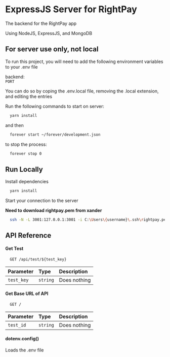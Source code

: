 
# ExpressJS Server for RightPay

The backend for the RightPay app

Using NodeJS, ExpressJS, and MongoDB


## For server use only, not local

To run this project, you will need to add the following environment variables to your .env file

backend:\
`PORT`

You can do so by coping the .env.local file, removing the .local extension, and editing the entries

Run the following commands to start on server:

```bash
  yarn install
```

and then

```bash
  forever start ~/forever/development.json
```

to stop the process:

```bash
  forever stop 0
```

## Run Locally

Install dependencies

```bash
  yarn install
```

Start your connection to the server

**Need to download rightpay.pem from xander**

```bash
  ssh -N -L 3001:127.0.0.1:3001 -i C:\Users\{username}\.ssh\rightpay.pem bitnami@54.146.229.213
```

## API Reference

#### Get Test

```http
  GET /api/test/${test_key}
```

| Parameter  | Type     | Description  |
| :--------  | :------- | :----------- |
| `test_key` | `string` | Does nothing |

#### Get Base URL of API

```http
  GET /
```

| Parameter  | Type     | Description  |
| :--------  | :------- | :----------- |
| `test_id`  | `string` | Does nothing |

#### dotenv.config()

Loads the .env file

